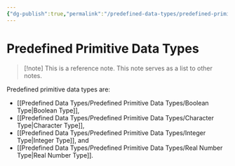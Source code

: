 ```yaml
---
{"dg-publish":true,"permalink":"/predefined-data-types/predefined-primitive-data-types/","created":"2023-07-10T14:02:55.348+02:00","updated":"2023-07-10T14:06:37.457+02:00"}
---
```



# Predefined Primitive Data Types

> [!note] This is a reference note.
> This note serves as a list to other notes.

Predefined primitive data types are:
- [[Predefined Data Types/Predefined Primitive Data Types/Boolean Type\|Boolean Type]],
- [[Predefined Data Types/Predefined Primitive Data Types/Character Type\|Character Type]],
- [[Predefined Data Types/Predefined Primitive Data Types/Integer Type\|Integer Type]], and
- [[Predefined Data Types/Predefined Primitive Data Types/Real Number Type\|Real Number Type]].
